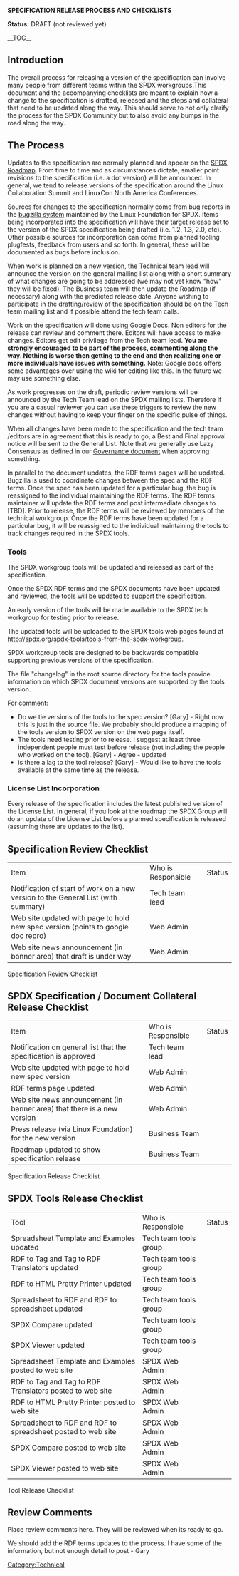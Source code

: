 **SPECIFICATION RELEASE PROCESS AND CHECKLISTS**

**Status:** DRAFT (not reviewed yet)

  
\_\_TOC\_\_

  

## Introduction

The overall process for releasing a version of the specification can
involve many people from different teams within the SPDX workgroups.This
document and the accompanying checklists are meant to explain how a
change to the specification is drafted, released and the steps and
collateral that need to be updated along the way. This should serve to
not only clarify the process for the SPDX Community but to also avoid
any bumps in the road along the way.

## The Process

Updates to the specification are normally planned and appear on the
[SPDX Roadmap](http://spdx.org/documentation/publications). From time to
time and as circumstances dictate, smaller point revisions to the
specification (i.e. a dot version) will be announced. In general, we
tend to release versions of the specification around the Linux
Collaboration Summit and LinuxCon North America Conferences.

Sources for changes to the specification normally come from bug reports
in the [bugzilla
system](https://bugs.linuxfoundation.org/buglist.cgi?query_format=specific&order=relevance+desc&bug_status=__open__&product=SPDX)
maintained by the Linux Foundation for SPDX. Items being incorporated
into the specification will have their target release set to the version
of the SPDX specification being drafted (i.e. 1.2, 1.3, 2.0, etc). Other
possible sources for incorporation can come from planned tooling
plugfests, feedback from users and so forth. In general, these will be
documented as bugs before inclusion.

When work is planned on a new version, the Technical team lead will
announce the version on the general mailing list along with a short
summary of what changes are going to be addressed (we may not yet know
"how" they will be fixed). The Business team will then update the
Roadmap (if necessary) along with the predicted release date. Anyone
wishing to participate in the drafting/review of the specification
should be on the Tech team mailing list and if possible attend the tech
team calls.

Work on the specification will done using Google Docs. Non editors for
the release can review and comment there. Editors will have access to
make changes. Editors get edit privilege from the Tech team lead. **You
are strongly encouraged to be part of the process, commenting along the
way. Nothing is worse then getting to the end and then realizing one or
more individuals have issues with something.** Note: Google docs offers
some advantages over using the wiki for editing like this. In the future
we may use something else.

As work progresses on the draft, periodic review versions will be
announced by the Tech Team lead on the SPDX mailing lists. Therefore if
you are a casual reviewer you can use these triggers to review the new
changes without having to keep your finger on the specific pulse of
things.

When all changes have been made to the specification and the tech team
/editors are in agreement that this is ready to go, a Best and Final
approval notice will be sent to the General List. Note that we generally
use Lazy Consensus as defined in our [Governance
document](http://spdx.org/about-spdx/governance) when approving
something.

In parallel to the document updates, the RDF terms pages will be
updated. Bugzilla is used to coordinate changes between the spec and the
RDF terms. Once the spec has been updated for a particular bug, the bug
is reassigned to the individual maintaining the RDF terms. The RDF terms
maintainer will update the RDF terms and post intermediate changes to
\[TBD\]. Prior to release, the RDF terms will be reviewed by members of
the technical workgroup. Once the RDF terms have been updated for a
particular bug, it will be reassigned to the individual maintaining the
tools to track changes required in the SPDX tools.

### Tools

The SPDX workgroup tools will be updated and released as part of the
specification.

Once the SPDX RDF terms and the SPDX documents have been updated and
reviewed, the tools will be updated to support the specification.

An early version of the tools will be made available to the SPDX tech
workgroup for testing prior to release.

The updated tools will be uploaded to the SPDX tools web pages found at
<http://spdx.org/spdx-tools/tools-from-the-spdx-workgroup>.

SPDX workgroup tools are designed to be backwards compatible supporting
previous versions of the specification.

The file "changelog" in the root source directory for the tools provide
information on which SPDX document versions are supported by the tools
version.

For comment:

  - Do we tie versions of the tools to the spec version? \[Gary\] -
    Right now this is just in the source file. We probably should
    produce a mapping of the tools version to SPDX version on the web
    page itself.
  - The tools need testing prior to release. I suggest at least three
    independent people must test before release (not including the
    people who worked on the tool). \[Gary\] - Agree - updated
  - is there a lag to the tool release? \[Gary\] - Would like to have
    the tools available at the same time as the release.

### License List Incorporation

Every release of the specification includes the latest published version
of the License List. In general, if you look at the roadmap the SPDX
Group will do an update of the License List before a planned
specification is released (assuming there are updates to the list).

## Specification Review Checklist

|                                                                                   |                    |        |
| --------------------------------------------------------------------------------- | ------------------ | ------ |
| Item                                                                              | Who is Responsible | Status |
| Notification of start of work on a new version to the General List (with summary) | Tech team lead     |        |
| Web site updated with page to hold new spec version (points to google doc repro)  | Web Admin          |        |
| Web site news announcement (in banner area) that draft is under way               | Web Admin          |        |

Specification Review Checklist

## SPDX Specification / Document Collateral Release Checklist

|                                                                         |                    |        |
| ----------------------------------------------------------------------- | ------------------ | ------ |
| Item                                                                    | Who is Responsible | Status |
| Notification on general list that the specification is approved         | Tech team lead     |        |
| Web site updated with page to hold new spec version                     | Web Admin          |        |
| RDF terms page updated                                                  | Web Admin          |        |
| Web site news announcement (in banner area) that there is a new version | Web Admin          |        |
| Press release (via Linux Foundation) for the new version                | Business Team      |        |
| Roadmap updated to show specification release                           | Business Team      |        |

Specification Release Checklist

## SPDX Tools Release Checklist

|                                                              |                       |        |
| ------------------------------------------------------------ | --------------------- | ------ |
| Tool                                                         | Who is Responsible    | Status |
| Spreadsheet Template and Examples updated                    | Tech team tools group |        |
| RDF to Tag and Tag to RDF Translators updated                | Tech team tools group |        |
| RDF to HTML Pretty Printer updated                           | Tech team tools group |        |
| Spreadsheet to RDF and RDF to spreadsheet updated            | Tech team tools group |        |
| SPDX Compare updated                                         | Tech team tools group |        |
| SPDX Viewer updated                                          | Tech team tools group |        |
| Spreadsheet Template and Examples posted to web site         | SPDX Web Admin        |        |
| RDF to Tag and Tag to RDF Translators posted to web site     | SPDX Web Admin        |        |
| RDF to HTML Pretty Printer posted to web site                | SPDX Web Admin        |        |
| Spreadsheet to RDF and RDF to spreadsheet posted to web site | SPDX Web Admin        |        |
| SPDX Compare posted to web site                              | SPDX Web Admin        |        |
| SPDX Viewer posted to web site                               | SPDX Web Admin        |        |

Tool Release Checklist

## Review Comments

Place review comments here. They will be reviewed when its ready to go.

We should add the RDF terms updates to the process. I have some of the
information, but not enough detail to post - Gary

[Category:Technical](Category:Technical "wikilink")
